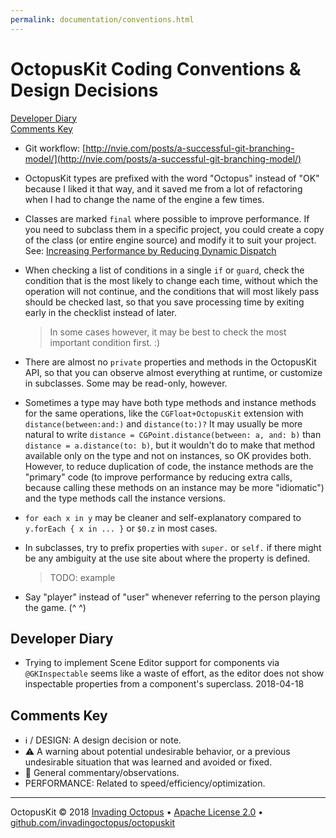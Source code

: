 ```yaml
---
permalink: documentation/conventions.html
---
```


# OctopusKit Coding Conventions & Design Decisions

[Developer Diary](#developer-diary)  
[Comments Key](#comments-key)

- Git workflow: [http://nvie.com/posts/a-successful-git-branching-model/](http://nvie.com/posts/a-successful-git-branching-model/)

- OctopusKit types are prefixed with the word "Octopus" instead of "OK" because I liked it that way, and it saved me from a lot of refactoring when I had to change the name of the engine a few times.

- Classes are marked `final` where possible to improve performance. If you need to subclass them in a specific project, you could create a copy of the class (or entire engine source) and modify it to suit your project. See: [Increasing Performance by Reducing Dynamic Dispatch](https://developer.apple.com/swift/blog/?id=27)

- When checking a list of conditions in a single `if` or `guard`, check the condition that is the most likely to change each time, without which the operation will not continue, and the conditions that will most likely pass should be checked last, so that you save processing time by exiting early in the checklist instead of later.
	> In some cases however, it may be best to check the most important condition first. :)

- There are almost no `private` properties and methods in the OctopusKit API, so that you can observe almost everything at runtime, or customize in subclasses. Some may be read-only, however.

- Sometimes a type may have both type methods and instance methods for the same operations, like the `CGFloat+OctopusKit` extension with `distance(between:and:)` and `distance(to:)?` It may usually be more natural to write `distance = CGPoint.distance(between: a, and: b)` than `distance = a.distance(to: b)`, but it wouldn't do to make that method available only on the type and not on instances, so OK provides both. However, to reduce duplication of code, the instance methods are the "primary" code (to improve performance by reducing extra calls, because calling these methods on an instance may be more "idiomatic") and the type methods call the instance versions.

- `for each x in y` may be cleaner and self-explanatory compared to `y.forEach { x in ... }` or `$0.z` in most cases.

- In subclasses, try to prefix properties with `super.` or `self.` if there might be any ambiguity at the use site about where the property is defined.
    > TODO: example

- Say "player" instead of "user" whenever referring to the person playing the game. (^ ^)

## Developer Diary

- Trying to implement Scene Editor support for components via `@GKInspectable` seems like a waste of effort, as the editor does not show inspectable properties from a component's superclass. 2018-04-18

## Comments Key

- ℹ️ / DESIGN: A design decision or note.
- ⚠️ A warning about potential undesirable behavior, or a previous undesirable situation that was learned and avoided or fixed. 
- 💬 General commentary/observations.
- PERFORMANCE: Related to speed/efficiency/optimization.

----

OctopusKit © 2018 [Invading Octopus][website] • [Apache License 2.0][license] • [github.com/invadingoctopus/octopuskit][repository]

[repository]: https://github.com/invadingoctopus/octopuskit
[website]: https://invadingoctopus.io
[license]: https://www.apache.org/licenses/LICENSE-2.0.html
